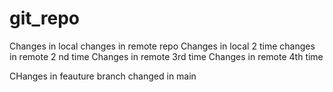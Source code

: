# git_repo

Changes in local
changes in remote repo
Changes in local 2 time
changes in remote 2 nd time
Changes in remote 3rd time
Changes in remote 4th time

CHanges in feauture branch
changed in main
